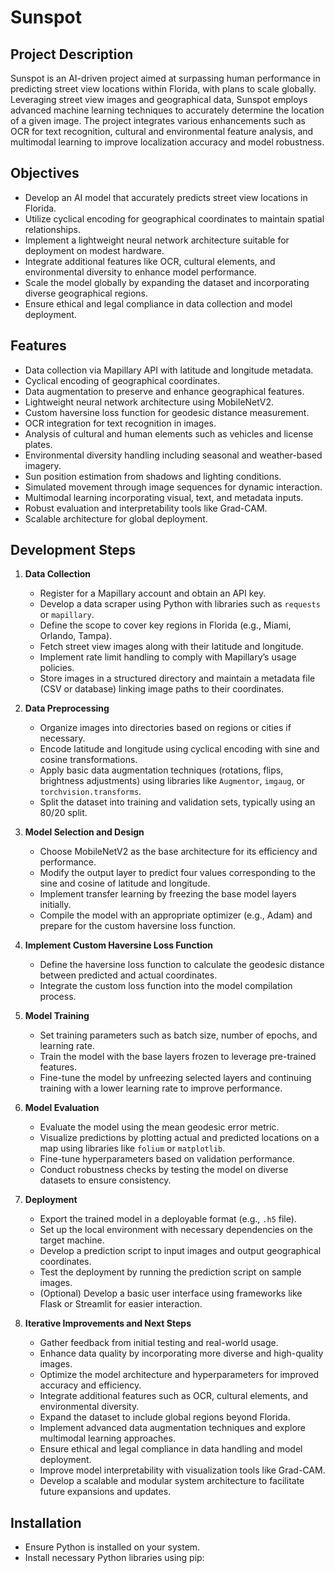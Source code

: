 # Sunspot

## Project Description

Sunspot is an AI-driven project aimed at surpassing human performance in predicting street view locations within Florida, with plans to scale globally. Leveraging street view images and geographical data, Sunspot employs advanced machine learning techniques to accurately determine the location of a given image. The project integrates various enhancements such as OCR for text recognition, cultural and environmental feature analysis, and multimodal learning to improve localization accuracy and model robustness.

## Objectives

- Develop an AI model that accurately predicts street view locations in Florida.
- Utilize cyclical encoding for geographical coordinates to maintain spatial relationships.
- Implement a lightweight neural network architecture suitable for deployment on modest hardware.
- Integrate additional features like OCR, cultural elements, and environmental diversity to enhance model performance.
- Scale the model globally by expanding the dataset and incorporating diverse geographical regions.
- Ensure ethical and legal compliance in data collection and model deployment.

## Features

- Data collection via Mapillary API with latitude and longitude metadata.
- Cyclical encoding of geographical coordinates.
- Data augmentation to preserve and enhance geographical features.
- Lightweight neural network architecture using MobileNetV2.
- Custom haversine loss function for geodesic distance measurement.
- OCR integration for text recognition in images.
- Analysis of cultural and human elements such as vehicles and license plates.
- Environmental diversity handling including seasonal and weather-based imagery.
- Sun position estimation from shadows and lighting conditions.
- Simulated movement through image sequences for dynamic interaction.
- Multimodal learning incorporating visual, text, and metadata inputs.
- Robust evaluation and interpretability tools like Grad-CAM.
- Scalable architecture for global deployment.

## Development Steps

1. **Data Collection**
   - Register for a Mapillary account and obtain an API key.
   - Develop a data scraper using Python with libraries such as `requests` or `mapillary`.
   - Define the scope to cover key regions in Florida (e.g., Miami, Orlando, Tampa).
   - Fetch street view images along with their latitude and longitude.
   - Implement rate limit handling to comply with Mapillary’s usage policies.
   - Store images in a structured directory and maintain a metadata file (CSV or database) linking image paths to their coordinates.

2. **Data Preprocessing**
   - Organize images into directories based on regions or cities if necessary.
   - Encode latitude and longitude using cyclical encoding with sine and cosine transformations.
   - Apply basic data augmentation techniques (rotations, flips, brightness adjustments) using libraries like `Augmentor`, `imgaug`, or `torchvision.transforms`.
   - Split the dataset into training and validation sets, typically using an 80/20 split.

3. **Model Selection and Design**
   - Choose MobileNetV2 as the base architecture for its efficiency and performance.
   - Modify the output layer to predict four values corresponding to the sine and cosine of latitude and longitude.
   - Implement transfer learning by freezing the base model layers initially.
   - Compile the model with an appropriate optimizer (e.g., Adam) and prepare for the custom haversine loss function.

4. **Implement Custom Haversine Loss Function**
   - Define the haversine loss function to calculate the geodesic distance between predicted and actual coordinates.
   - Integrate the custom loss function into the model compilation process.

5. **Model Training**
   - Set training parameters such as batch size, number of epochs, and learning rate.
   - Train the model with the base layers frozen to leverage pre-trained features.
   - Fine-tune the model by unfreezing selected layers and continuing training with a lower learning rate to improve performance.

6. **Model Evaluation**
   - Evaluate the model using the mean geodesic error metric.
   - Visualize predictions by plotting actual and predicted locations on a map using libraries like `folium` or `matplotlib`.
   - Fine-tune hyperparameters based on validation performance.
   - Conduct robustness checks by testing the model on diverse datasets to ensure consistency.

7. **Deployment**
   - Export the trained model in a deployable format (e.g., `.h5` file).
   - Set up the local environment with necessary dependencies on the target machine.
   - Develop a prediction script to input images and output geographical coordinates.
   - Test the deployment by running the prediction script on sample images.
   - (Optional) Develop a basic user interface using frameworks like Flask or Streamlit for easier interaction.

8. **Iterative Improvements and Next Steps**
   - Gather feedback from initial testing and real-world usage.
   - Enhance data quality by incorporating more diverse and high-quality images.
   - Optimize the model architecture and hyperparameters for improved accuracy and efficiency.
   - Integrate additional features such as OCR, cultural elements, and environmental diversity.
   - Expand the dataset to include global regions beyond Florida.
   - Implement advanced data augmentation techniques and explore multimodal learning approaches.
   - Ensure ethical and legal compliance in data handling and model deployment.
   - Improve model interpretability with visualization tools like Grad-CAM.
   - Develop a scalable and modular system architecture to facilitate future expansions and updates.

## Installation

- Ensure Python is installed on your system.
- Install necessary Python libraries using pip:

